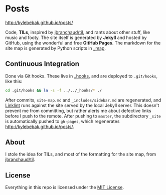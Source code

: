 # Posts

<http://kylebebak.github.io/posts/>

Code, __TILs__, inspired by [jbranchaud/til](https://github.com/jbranchaud/til), and rants about other stuff, like music and footy. The site itself is generated by __Jekyll__ and hosted by GitHub, using the wonderful and free __GitHub Pages__. The markdown for the site map is generated by Python scripts in [_map](_map).

## Continuous Integration
Done via Git hooks. These live in [_hooks](_hooks), and are deployed to `.git/hooks`, like this:

~~~sh
cd .git/hooks && ln -s -f ../../_hooks/* ./
~~~

After commits, `site-map.md` and `_includes/sidebar.md` are regenerated, and [Linklint](http://www.linklint.org/) runs against the site served by the local Jekyll server. This doesn't prevent me from committing, but rather alerts me about defective links before I push to the remote. After pushing to `master`, the subdirectory `_site` is automatically pushed to `gh-pages`, which regenerates <http://kylebebak.github.io/posts/>.

## About

I stole the idea for TILs, and most of the formatting for the site map, from [jbranchaud/til](https://github.com/jbranchaud/til).

## License

Everything in this repo is licensed under the [MIT License](https://opensource.org/licenses/MIT).
